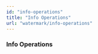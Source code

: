 ```yaml
---
id: "info-operations"
title: "Info Operations"
url: "watermark/info-operations"
---
```


### Info Operations ###



